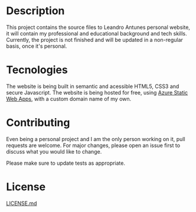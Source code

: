 # Description

This project contains the source files to Leandro Antunes personal website, it will contain my professional and educational background and tech skills.
Currently, the project is not finished and will be updated in a non-regular basis, once it's personal.

# Tecnologies

The website is being built in semantic and acessible HTML5, CSS3 and secure Javascript.
The website is being hosted for free, using [Azure Static Web Apps](https://azure.microsoft.com/en-us/products/app-service/static), with a custom domain name of my own.

# Contributing

Even being a personal project and I am the only person working on it, pull requests are welcome. For major changes, please open an issue first
to discuss what you would like to change.

Please make sure to update tests as appropriate.

# License

[LICENSE.md](https://github.com/AntunesLeandro/personal-site/blob/master/LICENSE.md)